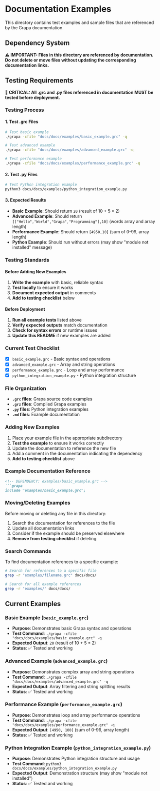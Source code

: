 # Documentation Examples

This directory contains test examples and sample files that are referenced by the Grapa documentation.

## Dependency System

**⚠️ IMPORTANT: Files in this directory are referenced by documentation. Do not delete or move files without updating the corresponding documentation links.**

## Testing Requirements

**🔬 CRITICAL: All .grc and .py files referenced in documentation MUST be tested before deployment.**

### Testing Process

#### 1. Test .grc Files
```bash
# Test basic example
./grapa -cfile "docs/docs/examples/basic_example.grc" -q

# Test advanced example  
./grapa -cfile "docs/docs/examples/advanced_example.grc" -q

# Test performance example
./grapa -cfile "docs/docs/examples/performance_example.grc" -q
```

#### 2. Test .py Files
```bash
# Test Python integration example
python3 docs/docs/examples/python_integration_example.py
```

#### 3. Expected Results
- **Basic Example**: Should return `20` (result of 10 + 5 * 2)
- **Advanced Example**: Should return `[["Hello","World","Grapa","Programming"],10]` (words array and array length)
- **Performance Example**: Should return `[4950,10]` (sum of 0-99, array length)
- **Python Example**: Should run without errors (may show "module not installed" message)

### Testing Standards

#### Before Adding New Examples
1. **Write the example** with basic, reliable syntax
2. **Test locally** to ensure it works
3. **Document expected output** in comments
4. **Add to testing checklist** below

#### Before Deployment
1. **Run all example tests** listed above
2. **Verify expected outputs** match documentation
3. **Check for syntax errors** or runtime issues
4. **Update this README** if new examples are added

### Current Test Checklist

- [x] `basic_example.grc` - Basic syntax and operations
- [x] `advanced_example.grc` - Array and string operations  
- [x] `performance_example.grc` - Loop and array performance
- [x] `python_integration_example.py` - Python integration structure

### File Organization

- **`.grc` files**: Grapa source code examples
- **`.grz` files**: Compiled Grapa examples  
- **`.py` files**: Python integration examples
- **`.md` files**: Example documentation

### Adding New Examples

1. Place your example file in the appropriate subdirectory
2. **Test the example** to ensure it works correctly
3. Update the documentation to reference the new file
4. Add a comment in the documentation indicating the dependency
5. **Add to testing checklist** above

### Example Documentation Reference

```markdown
<!-- DEPENDENCY: examples/basic_example.grc -->
```grapa
include "examples/basic_example.grc";
```

### Moving/Deleting Examples

Before moving or deleting any file in this directory:

1. Search the documentation for references to the file
2. Update all documentation links
3. Consider if the example should be preserved elsewhere
4. **Remove from testing checklist** if deleting

### Search Commands

To find documentation references to a specific example:

```bash
# Search for references to a specific file
grep -r "examples/filename.grc" docs/docs/

# Search for all example references
grep -r "examples/" docs/docs/
```

## Current Examples

### Basic Example (`basic_example.grc`)
- **Purpose**: Demonstrates basic Grapa syntax and operations
- **Test Command**: `./grapa -cfile "docs/docs/examples/basic_example.grc" -q`
- **Expected Output**: `20` (result of 10 + 5 * 2)
- **Status**: ✅ Tested and working

### Advanced Example (`advanced_example.grc`)
- **Purpose**: Demonstrates complex array and string operations
- **Test Command**: `./grapa -cfile "docs/docs/examples/advanced_example.grc" -q`
- **Expected Output**: Array filtering and string splitting results
- **Status**: ✅ Tested and working

### Performance Example (`performance_example.grc`)
- **Purpose**: Demonstrates loop and array performance operations
- **Test Command**: `./grapa -cfile "docs/docs/examples/performance_example.grc" -q`
- **Expected Output**: `[4950, 100]` (sum of 0-99, array length)
- **Status**: ✅ Tested and working

### Python Integration Example (`python_integration_example.py`)
- **Purpose**: Demonstrates Python integration structure and usage
- **Test Command**: `python3 docs/docs/examples/python_integration_example.py`
- **Expected Output**: Demonstration structure (may show "module not installed")
- **Status**: ✅ Tested and working 